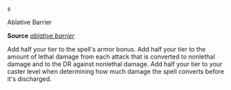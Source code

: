 s

Ablative Barrier

**Source** [_ablative barrier_](ultimateCombat/spells/ablativeBarrier#_ablative-barrier)

Add half your tier to the spell's armor bonus. Add half your tier to the amount of lethal damage from each attack that is converted to nonlethal damage and to the DR against nonlethal damage. Add half your tier to your caster level when determining how much damage the spell converts before it's discharged.

